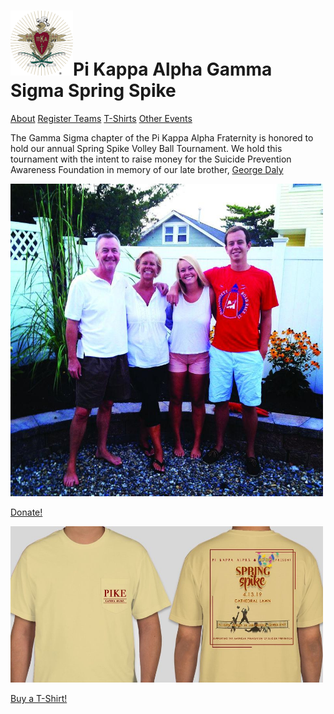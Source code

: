 <html lng="en">
  <head>
    <meta charset='UTF-8'/>
    <meta name="viewport" content="width=device-width, initial-scale=1.0">
    <title>Spring Spike</title>
    <link rel='stylesheet' href='pike-spike.css'/>
  </head>
  <body>
    <div class="header">
      <h1><img src="PKALogo2.jpg" width='100' alt="Pi Kappa Alpha Gamma Sigma
        Logo"/>Pi Kappa Alpha Gamma Sigma Spring Spike</h1>
    </div>
    <div class='topnav'>
      <a href='George-Daly.html'>About</a>
      <a href='Sign-Up-Sheet.html'>Register Teams</a>
      <a href='T-Shirt-Sales.html'>T-Shirts</a>
      <a href='Other-Philanthropy.html'>Other Events</a>
    </div>
    <p>The Gamma Sigma chapter of the Pi Kappa Alpha Fraternity is honored to
       hold our annual Spring Spike Volley Ball Tournament. We hold this
       tournament with the intent to raise money for the Suicide Prevention
       Awareness Foundation in memory of our late brother, <a href='George-Daly.html'>George Daly</a>
    </P>
    <p><a href="George-Daly.html"><img src="George-Pic1.jpg" width="500" alt="George Daly"/></a></p>
    <p><a class="donate" href="https://pikes.crowdchange.co/7529">Donate!</a></p>
    <p><a href="T-Shirt-Sales.html"><img src='t-shirt.jpg' width="500" alt="Spring Spike 2019 T-Shirt"/></a></p>
    <p><a class="donate" href="T-Shirt-Sales.html">Buy a T-Shirt!</a></p>
  </body>
</html>
